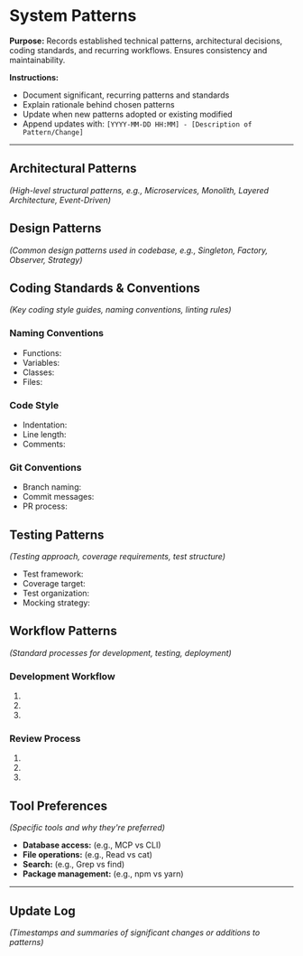 # System Patterns

**Purpose:** Records established technical patterns, architectural decisions, coding standards, and recurring workflows. Ensures consistency and maintainability.

**Instructions:**
- Document significant, recurring patterns and standards
- Explain rationale behind chosen patterns
- Update when new patterns adopted or existing modified
- Append updates with: `[YYYY-MM-DD HH:MM] - [Description of Pattern/Change]`

---

## Architectural Patterns

*(High-level structural patterns, e.g., Microservices, Monolith, Layered Architecture, Event-Driven)*

## Design Patterns

*(Common design patterns used in codebase, e.g., Singleton, Factory, Observer, Strategy)*

## Coding Standards & Conventions

*(Key coding style guides, naming conventions, linting rules)*

### Naming Conventions
- Functions: 
- Variables: 
- Classes: 
- Files: 

### Code Style
- Indentation: 
- Line length: 
- Comments: 

### Git Conventions
- Branch naming: 
- Commit messages: 
- PR process: 

## Testing Patterns

*(Testing approach, coverage requirements, test structure)*

- Test framework: 
- Coverage target: 
- Test organization: 
- Mocking strategy: 

## Workflow Patterns

*(Standard processes for development, testing, deployment)*

### Development Workflow
1. 
2. 
3. 

### Review Process
1. 
2. 
3. 

## Tool Preferences

*(Specific tools and why they're preferred)*

- **Database access:** (e.g., MCP vs CLI)
- **File operations:** (e.g., Read vs cat)
- **Search:** (e.g., Grep vs find)
- **Package management:** (e.g., npm vs yarn)

---

## Update Log

*(Timestamps and summaries of significant changes or additions to patterns)*